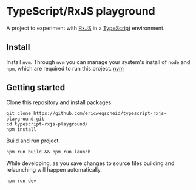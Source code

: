 # TypeScript/RxJS playground

A project to experiment with [RxJS](https://rxjs.dev) in a [TypeScript](https://www.typescriptlang.org/) environment.

## Install

Install `nvm`. Through `nvm` you can manage your system's install of `node` and `npm`, which are required to run this project.
[nvm](https://github.com/nvm-sh/nvm)

## Getting started

Clone this repository and install packages.
```
git clone https://github.com/ericwegscheid/typescript-rxjs-playground.git
cd typescript-rxjs-playground/
npm install
```

Build and run project.
```
npm run build && npm run launch
```

While developing, as you save changes to source files building and relaunching will happen automatically.
```
npm run dev
```
